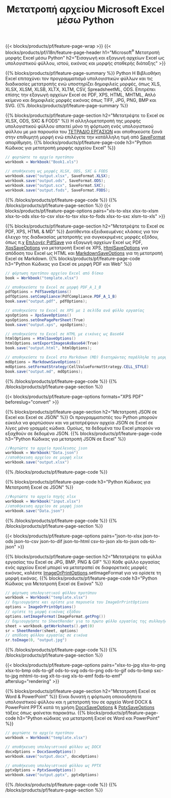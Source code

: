 ﻿---
title: Μετατροπή αρχείου Microsoft Excel μέσω Python 
url: /el/python/conversion/
description: Μετατρέψτε το Excel XLS, XLSX, ODS, CSV σε PDF, XPS, HTML, JPEG, HTML και πολλές άλλες δημοφιλείς μορφές με λίγες μόνο γραμμές κώδικα Python.
---
{{< blocks/products/pf/feature-page-wrap >}}
{{< blocks/products/pf/i18n/feature-page-header h1="Microsoft<sup>&reg;</sup> Μετατροπή μορφής Excel μέσω Python" h2="Εισαγωγή και εξαγωγή αρχείων Excel ως υπολογιστικού φύλλου, ιστού, εικόνας και μορφής σταθερής διάταξης" >}}

{{% blocks/products/pf/feature-page-summary %}}
Python Η Βιβλιοθήκη Excel επιταχύνει τον προγραμματισμό υπολογιστικών φύλλων και τις διαδικασίες μετατροπής ενώ υποστηρίζει δημοφιλείς μορφές, όπως XLS, XLSX, XLSM, XLSB, XLTX, XLTM, CSV, SpreadsheetML, ODS. Επιτρέπει επίσης την εξαγωγή αρχείων Excel σε PDF, XPS, HTML, MHTML, Απλό κείμενο και δημοφιλείς μορφές εικόνας όπως TIFF, JPG, PNG, BMP και SVG.
{{% /blocks/products/pf/feature-page-summary %}}

{{% blocks/products/pf/feature-page-section h2="Μετατρέψτε το Excel σε XLSX, ODS, SXC & FODS" %}}
Η αλληλομετατροπή της μορφής υπολογιστικού φύλλου απαιτεί μόνο τη φόρτωση ενός υπολογιστικού φύλλου με μια παρουσία του [ΤΕΤΡΑΔΙΟ ΕΡΓΑΣΙΩΝ](https://reference.aspose.com/cells/python/asposecells.api/Workbook) και αποθηκεύστε ξανά στην επιθυμητή μορφή ενώ επιλέγετε την κατάλληλη τιμή από [SaveFormat](https://reference.aspose.com/cells/python/asposecells.api/saveformat) απαρίθμηση.
{{% blocks/products/pf/feature-page-code h3="Python Κώδικας για μετατροπή μορφής αρχείου Excel" %}}

```cs
// φορτώστε το αρχείο προτύπου
workbook = Workbook("Book1.xls")
  
// αποθήκευση ως μορφές XLSX, ODS, SXC & FODS
workbook.save("output.xlsx", SaveFormat.XLSX);
workbook.save("output.ods", SaveFormat.ODS);
workbook.save("output.scx", SaveFormat.SXC);
workbook.save("output.fods", SaveFormat.FODS);

```
{{% /blocks/products/pf/feature-page-code %}}
{{% /blocks/products/pf/feature-page-section %}}
{{< blocks/products/pf/feature-page-options pairs="xls-to-xlsx xlsx-to-xlsm xlsx-to-ods xlsx-to-csv xlsx-to-tsv xlsx-to-fods xlsx-to-sxc xlsm-to-xls" >}}


{{% blocks/products/pf/feature-page-section h2="Μετατρέψτε το Excel σε PDF, XPS, HTML & MD" %}}
Διατίθενται εξειδικευμένες κλάσεις για τον έλεγχο της διαδικασίας μετατροπής για συγκεκριμένες μορφές εξόδου, όπως π.χ [Επιλογές PdfSave](https://reference.aspose.com/cells/python/asposecells.api/PdfSaveOptions) για εξαγωγή αρχείων Excel ως PDF, [XpsSaveOptions](https://reference.aspose.com/cells/python/asposecells.api/XpsSaveOptions) για μετατροπή Excel σε XPS, [HtmlSaveOptions](https://reference.aspose.com/cells/python/asposecells.api/HtmlSaveOptions) για απόδοση του Excel ως HTML και [MarkdownSaveOptions](https://reference.aspose.com/cells/python/asposecells.api/MarkdownSaveOptions) για τη μετατροπή Excel σε Markdown. 
{{% blocks/products/pf/feature-page-code h3="Python Κώδικας για Excel σε μορφή PDF και Web" %}}

```cs
// φόρτωση προτύπου αρχείου Excel από δίσκο
book = Workbook("template.xlsx")

// αποθηκεύστε το Excel σε μορφή PDF_A_1_B
pdfOptions = PdfSaveOptions()
pdfOptions.setCompliance(PdfCompliance.PDF_A_1_B)
book.save("output.pdf", pdfOptions);

// αποθηκεύστε το Excel σε XPS με 1 σελίδα ανά φύλλο εργασίας
xpsOptions = XpsSaveOptions()
xpsOptions.setOnePagePerSheet(True)
book.save("output.xps", xpsOptions);

// αποθηκεύστε το Excel σε HTML με εικόνες ως Base64
htmlOptions = HtmlSaveOptions()
htmlOptions.setExportImagesAsBase64(True)
book.save("output.html", htmlOptions);

// αποθηκεύστε το Excel στο Markdown (MD) διατηρώντας παράλληλα τη μορφοποίηση κελιών
mdOptions = MarkdownSaveOptions()
mdOptions.setFormatStrategy(CellValueFormatStrategy.CELL_STYLE)
book.save("output.md", mdOptions);

```
{{% /blocks/products/pf/feature-page-code %}}
{{% /blocks/products/pf/feature-page-section %}}

{{< blocks/products/pf/feature-page-options formats="XPS PDF" beforeslug="convert" >}}

{{% blocks/products/pf/feature-page-section h2="Μετατροπή JSON σε Excel και Excel σε JSON" %}}
Οι προγραμματιστές του Python μπορούν εύκολα να φορτώσουν και να μετατρέψουν αρχεία JSON σε Excel σε λίγες μόνο γραμμές κώδικα. Ομοίως, τα δεδομένα του Excel μπορούν να εξαχθούν σε δεδομένα JSON.
{{% blocks/products/pf/feature-page-code h3="Python Κώδικας για μετατροπή JSON σε Excel" %}}
```cs
//Φορτώστε το αρχείο προέλευσης json
workbook = Workbook("Data.json")
//αποθήκευση αρχείου σε μορφή xlsx
workbook.save("output.xlsx")

```
{{% /blocks/products/pf/feature-page-code %}}

{{% blocks/products/pf/feature-page-code h3="Python Κώδικας για Μετατροπή Excel σε JSON" %}}
```cs
//Φορτώστε το αρχείο πηγής xlsx
workbook = Workbook("input.xlsx")
//αποθήκευση αρχείου σε μορφή json
workbook.save("Data.json")

```
{{% /blocks/products/pf/feature-page-code %}}
{{% /blocks/products/pf/feature-page-section %}}

{{< blocks/products/pf/feature-page-options pairs="json-to-xlsx json-to-ods json-to-csv json-to-dif json-to-html csv-to-json xls-to-json ods-to-json" >}}

{{% blocks/products/pf/feature-page-section h2="Μετατρέψτε τα φύλλα εργασίας του Excel σε JPG, BMP, PNG & GIF" %}}
Κάθε φύλλο εργασίας ενός αρχείου Excel μπορεί να μετατραπεί σε διαφορετικές μορφές εικόνας, καλέστε [ImageOrPrintOptions](https://reference.aspose.com/cells/python/asposecells.api/ImageOrPrintOptions).setImageFormat για να ορίσετε τη μορφή εικόνας. 
{{% blocks/products/pf/feature-page-code h3="Python Κώδικας για Μετατροπή Excel σε Εικόνα" %}}
```cs
// φόρτωση υπολογιστικού φύλλου προτύπου
workbook = Workbook("template.xlsx")
// δημιουργήστε και ορίστε μια παρουσία του ImageOrPrintOptions
options = ImageOrPrintOptions()
// ορίστε τη μορφή εικόνας εξόδου
options.setImageFormat(ImageFormat.getPng())
// δημιουργήστε το SheetRender για το πρώτο φύλλο εργασίας της συλλογής
sheet = workbook.getWorksheets().get(0)
sr = SheetRender(sheet, options)
// απόδοση φύλλου εργασίας σε εικόνα
sr.toImage(0, "output.jpg")

```
{{% /blocks/products/pf/feature-page-code %}}
{{% /blocks/products/pf/feature-page-section %}}

{{< blocks/products/pf/feature-page-options pairs="xlsx-to-jpg xlsx-to-png xlsx-to-bmp ods-to-gif ods-to-svg ods-to-png ods-to-gif ods-to-bmp sxc-to-jpg mhtml-to-svg xlt-to-svg xls-to-emf fods-to-emf" afterslug="rendering" >}}

{{% blocks/products/pf/feature-page-section h2="Μετατροπή Excel σε Word & PowerPoint" %}}
Είναι δυνατή η φόρτωση οποιουδήποτε υπολογιστικού φύλλου και η μετατροπή του σε αρχεία Word DOCX & PowerPoint PPTX κατά τη χρήση [DocxSaveOptions](https://reference.aspose.com/cells/python/asposecells.api/DocxSaveOptions) & [PptxSaveOptions](https://reference.aspose.com/cells/python/asposecells.api/PptxSaveOptions) τάξεις όπως φαίνεται παρακάτω.
{{% blocks/products/pf/feature-page-code h3="Python κώδικας για μετατροπή Excel σε Word και PowerPoint" %}}
```cs
// φορτώστε το αρχείο προτύπου
workbook = Workbook("template.xlsx")

// αποθήκευση υπολογιστικού φύλλου ως DOCX
docxOptions = DocxSaveOptions()
workbook.save("output.docx", docxOptions)

// αποθήκευση υπολογιστικού φύλλου ως PPTX
pptxOptions = PptxSaveOptions()
workbook.save("output.pptx", pptxOptions)

```
{{% /blocks/products/pf/feature-page-code %}}
{{% /blocks/products/pf/feature-page-section %}}